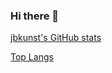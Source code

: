 ### Hi there 👋

[jbkunst's GitHub stats](https://github-readme-stats.vercel.app/api?username=jbkunst&count_private=true&hide_border=true)

[Top Langs](https://github-readme-stats.vercel.app/api/top-langs/?username=jbkunst&count_private=true&hide_border=true)

